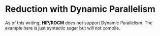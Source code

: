 # Reduction with Dynamic Parallelism

As of this writing, **HIP/ROCM** does not support Dynamic
Parallelism. The example here is just syntactic sugar but
will not compile.
